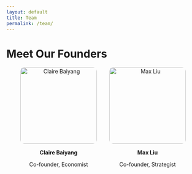 ```yaml
---
layout: default
title: Team
permalink: /team/
---
```


<h1>Meet Our Founders</h1>

<div style="display: flex; gap: 2rem; flex-wrap: wrap; align-items: center; justify-content: center;">

  <div style="text-align: center;">
    <img src="{{ '/assets/images/team/claire.jpg' | relative_url }}" alt="Claire Baiyang" style="width: 200px; border-radius: 10px;">
    <p><strong>Claire Baiyang</strong></p>
    <p>Co-founder, Economist</p>
  </div>

  <div style="text-align: center;">
    <img src="{{ '/assets/images/team/max.jpg' | relative_url }}" alt="Max Liu" style="width: 200px; border-radius: 10px;">
    <p><strong>Max Liu</strong></p>
    <p>Co-founder, Strategist</p>
  </div>

</div>

